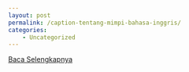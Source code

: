 ```yaml
---
layout: post
permalink: /caption-tentang-mimpi-bahasa-inggris/
categories:
    - Uncategorized
---
```


[Baca Selengkapnya](/10)